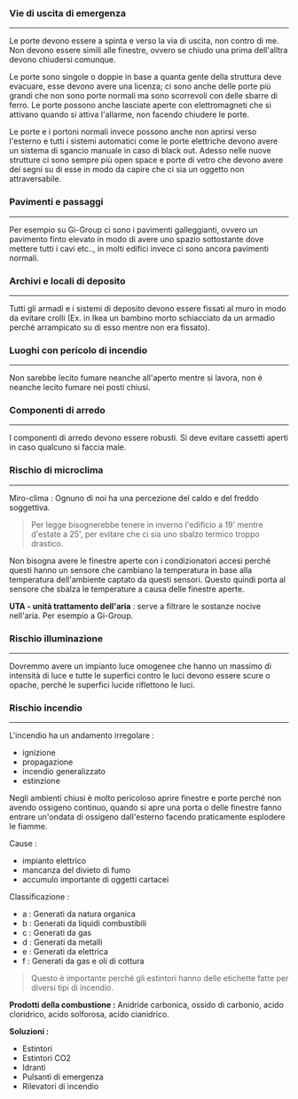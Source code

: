 ### Vie di uscita di emergenza
---
Le porte devono essere a spinta e verso la via di uscita, non contro di me. Non devono essere simili alle finestre, ovvero se chiudo una prima dell'alltra devono chiudersi comunque. 

Le porte sono singole o doppie in base a quanta gente della struttura deve evacuare, esse devono avere una licenza; ci sono anche delle porte più grandi che non sono porte normali ma sono scorrevoli con delle sbarre di ferro. Le porte possono anche lasciate aperte con elettromagneti che si attivano quando si attiva l'allarme, non facendo chiudere le porte.

Le porte e i portoni normali invece possono anche non aprirsi verso l'esterno e tutti i sistemi automatici come le porte elettriche devono avere un sistema di sgancio manuale in caso di black out. Adesso nelle nuove strutture ci sono sempre più open space e porte di vetro che devono avere dei segni su di esse in modo da capire che ci sia un oggetto non attraversabile.
### Pavimenti e passaggi
---
Per esempio su Gi-Group ci sono i pavimenti galleggianti, ovvero un pavimento finto elevato in modo di avere uno spazio sottostante dove mettere tutti i cavi etc.., in molti edifici invece ci sono ancora pavimenti normali.
### Archivi e locali di deposito
---
Tutti gli armadi e i sistemi di deposito devono essere fissati al muro in modo da evitare crolli (Ex. in Ikea un bambino morto schiacciato da un armadio perché arrampicato su di esso mentre non era fissato).
### Luoghi con pericolo di incendio
---
Non sarebbe lecito fumare neanche all'aperto mentre si lavora, non è neanche lecito fumare nei posti chiusi.
### Componenti di arredo
---
I componenti di arredo devono essere robusti. Si deve evitare cassetti aperti in caso qualcuno si faccia male.
### Rischio di microclima
---
Miro-clima : Ognuno di noi ha una percezione del caldo e del freddo soggettiva. 
> Per legge bisognerebbe tenere in inverno l'edificio a 19' mentre d'estate a 25', per evitare che ci sia uno sbalzo termico troppo drastico.

Non bisogna avere le finestre aperte con i condizionatori accesi perché questi hanno un sensore che cambiano la temperatura in base alla temperatura dell'ambiente captato da questi sensori. Questo quindi porta al sensore che sbalza le temperature a causa delle finestre aperte.

 **UTA - unità trattamento dell'aria** : serve a filtrare le sostanze nocive nell'aria. Per esempio a Gi-Group.
### Rischio illuminazione
---
Dovremmo avere un impianto luce omogenee che hanno un massimo di intensità di luce e tutte le superfici contro le luci devono essere scure o opache, perché le superfici lucide riflettono le luci.
### Rischio incendio
---
L'incendio ha un andamento irregolare : 
- ignizione
- propagazione
- incendio generalizzato
- estinzione

Negli ambienti chiusi è molto pericoloso aprire finestre e porte perché non avendo ossigeno continuo, quando si apre una porta o delle finestre fanno entrare un'ondata di ossigeno dall'esterno facendo praticamente esplodere le fiamme.

Cause : 
- impianto elettrico
- mancanza del divieto di fumo
- accumulo importante di oggetti cartacei

Classificazione : 
- a : Generati da natura organica
- b : Generati da liquidi combustibili
- c : Generati da gas
- d : Generati da metalli
- e : Generati da elettrica
- f : Generati da gas e oli di cottura
> Questo è importante perché gli estintori hanno delle etichette fatte per diversi tipi di incendio.

**Prodotti della combustione :**
Anidride carbonica, ossido di carbonio, acido cloridrico, acido solforosa, acido cianidrico.

**Soluzioni :** 
- Estintori
- Estintori CO2
- Idranti
- Pulsanti di emergenza
- Rilevatori di incendio